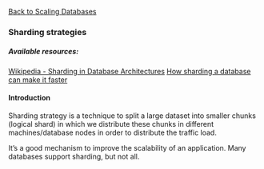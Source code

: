 [Back to Scaling Databases](12-scaling-databases.md)

### Sharding strategies

##### Available resources:

[Wikipedia - Sharding in Database Architectures](<https://en.wikipedia.org/wiki/Shard_(database_architecture)>)
[How sharding a database can make it faster](https://stackoverflow.blog/2022/03/14/how-sharding-a-database-can-make-it-faster/)

#### Introduction

Sharding strategy is a technique to split a large dataset into smaller chunks (logical shard) in which we distribute these chunks in different machines/database nodes in order to distribute the traffic load.

It’s a good mechanism to improve the scalability of an application. Many databases support sharding, but not all.
